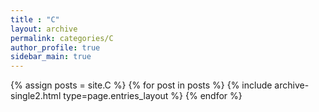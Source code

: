 ```yaml
---
title : "C"
layout: archive
permalink: categories/C
author_profile: true
sidebar_main: true
---
```


{% assign posts = site.C %}
{% for post in posts %} {% include archive-single2.html type=page.entries_layout %} {% endfor %}